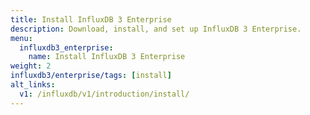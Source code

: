 ```yaml
---
title: Install InfluxDB 3 Enterprise
description: Download, install, and set up InfluxDB 3 Enterprise.
menu:
  influxdb3_enterprise:
    name: Install InfluxDB 3 Enterprise
weight: 2
influxdb3/enterprise/tags: [install]
alt_links:
  v1: /influxdb/v1/introduction/install/
---
```

